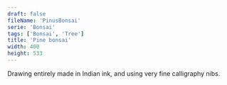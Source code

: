 ```yaml
---
draft: false
fileName: 'PinusBonsai'
serie: 'Bonsai'
tags: ['Bonsai', 'Tree']
title: 'Pine bonsai'
width: 400
height: 533
---
```


Drawing entirely made in Indian ink, and using very fine calligraphy nibs.
